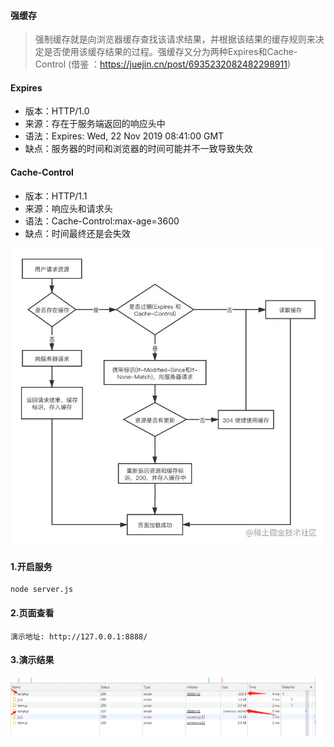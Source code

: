 #### 强缓存
>强制缓存就是向浏览器缓存查找该请求结果，并根据该结果的缓存规则来决定是否使用该缓存结果的过程。强缓存又分为两种Expires和Cache-Control
(借鉴 ：https://juejin.cn/post/6935232082482298911)


#### Expires
- 版本：HTTP/1.0
- 来源：存在于服务端返回的响应头中
- 语法：Expires: Wed, 22 Nov 2019 08:41:00 GMT
- 缺点：服务器的时间和浏览器的时间可能并不一致导致失效

#### Cache-Control
- 版本：HTTP/1.1
- 来源：响应头和请求头
- 语法：Cache-Control:max-age=3600
- 缺点：时间最终还是会失效

![Alt](./img/cache.png)

#### 1.开启服务
```
node server.js
```

#### 2.页面查看
```
演示地址: http://127.0.0.1:8888/
```

#### 3.演示结果
![Alt](./img/result.png)
